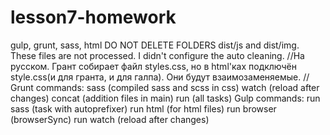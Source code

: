 # lesson7-homework
gulp, grunt, sass, html
DO NOT DELETE FOLDERS dist/js and dist/img. These files are not processed. I didn't configure the auto cleaning.
//На русском. Грант собирает файл styles.css, но в html'ках подключён style.css(и для гранта, и для галпа). Они будут взаимозаменяемые.
//
Grunt commands:
sass (compiled sass and scss in css)
watch (reload after changes)
concat (addition files in main)
run (all tasks)
Gulp commands:
run sass (task with autoprefixer)
run html (for html files)
run browser (browserSync)
run watch (reload after changes)

